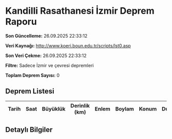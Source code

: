 # Kandilli Rasathanesi İzmir Deprem Raporu

**Son Güncelleme:** 26.09.2025 22:33:12

**Veri Kaynağı:** http://www.koeri.boun.edu.tr/scripts/lst0.asp

**Son Veri Çekme:** 26.09.2025 22:33:12

**Filtre:** Sadece İzmir ve çevresi depremleri

**Toplam Deprem Sayısı:** 0

## Deprem Listesi

| Tarih | Saat | Büyüklük | Derinlik (km) | Enlem | Boylam | Konum | Durum |
|-------|------|----------|---------------|-------|--------|-------|-------|

## Detaylı Bilgiler

